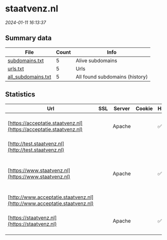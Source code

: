 # staatvenz.nl
*2024-01-11 16:13:37*
## Summary data
| File       | Count | Info |
|------------|-------|------|
|[subdomains.txt](/data/staatvenz.nl/subdomains.txt)|5|Alive subdomains|
|[urls.txt](/data/staatvenz.nl/urls.txt)|5|Urls|
|[all_subdomains.txt](/data/staatvenz.nl/all_subdomains.txt)|5|All found subdomains (history)|
## Statistics
| Url | SSL | Server | Cookie | HSTS | CSP | XFO | XXP | RP | Tech |Title |
|------------|-------|------|------|------|------|------|------|------|------|------|
|[https://acceptatie.staatvenz.nl](https://acceptatie.staatvenz.nl)| |Apache| |:white_check_mark: | | | | :white_check_mark: |Apache HTTP Server HSTS|webserver|
|[http://test.staatvenz.nl](http://test.staatvenz.nl)| || | | | | | :white_check_mark: |||
|[https://www.staatvenz.nl](https://www.staatvenz.nl)| |Apache| |:white_check_mark: | | :white_check_mark: | | :white_check_mark: |Apache HTTP Server Drupal HSTS PHP|Home | De Staat...|
|[http://www.acceptatie.staatvenz.nl](http://www.acceptatie.staatvenz.nl)| || | | | | | :white_check_mark: |||
|[https://staatvenz.nl](https://staatvenz.nl)| |Apache| |:white_check_mark: | | :white_check_mark: | | :white_check_mark: |Apache HTTP Server HSTS|301 Moved Perman...|